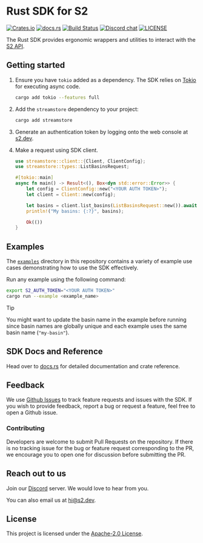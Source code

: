 # Rust SDK for S2

[![Crates.io][crates-badge]][crates-url]
[![docs.rs][docsrs-badge]][docsrs-url]
[![Build Status][actions-badge]][actions-url]
[![Discord chat][discord-badge]][discord-url]
[![LICENSE][license-badge]][license-url]

[crates-badge]: https://img.shields.io/crates/v/streamstore.svg
[crates-url]: https://crates.io/crates/streamstore
[docsrs-badge]: https://img.shields.io/docsrs/streamstore
[docsrs-url]: https://docs.rs/streamstore/latest/streamstore/
[actions-badge]: https://github.com/s2-streamstore/s2-sdk-rust/actions/workflows/ci.yml/badge.svg
[actions-url]: https://github.com/s2-streamstore/s2-sdk-rust/actions?query=branch%3Amain++
[discord-badge]: https://img.shields.io/discord/1209937852528599092?logo=discord
[discord-url]: https://discord.gg/vTCs7kMkAf
[license-badge]: https://img.shields.io/github/license/s2-streamstore/s2-sdk-rust
[license-url]: ./LICENSE

The Rust SDK provides ergonomic wrappers and utilities to interact with the
[S2 API](https://buf.build/streamstore/s2/docs/main:s2.v1alpha).

## Getting started

1. Ensure you have `tokio` added as a dependency. The SDK relies on
   [Tokio](https://crates.io/crates/tokio) for executing async code.
   ```bash
   cargo add tokio --features full
   ```

1. Add the `streamstore` dependency to your project:
   ```bash
   cargo add streamstore
   ```

1. Generate an authentication token by logging onto the web console at
   [s2.dev](https://s2.dev/dashboard).

1. Make a request using SDK client.
   ```rust
   use streamstore::client::{Client, ClientConfig};
   use streamstore::types::ListBasinsRequest;

   #[tokio::main]
   async fn main() -> Result<(), Box<dyn std::error::Error>> {
       let config = ClientConfig::new("<YOUR AUTH TOKEN>");
       let client = Client::new(config);

       let basins = client.list_basins(ListBasinsRequest::new()).await?;
       println!("My basins: {:?}", basins);

       Ok(())
   }
   ```

## Examples

The [`examples`](./examples) directory in this repository contains a variety of
example use cases demonstrating how to use the SDK effectively.

Run any example using the following command:

```bash
export S2_AUTH_TOKEN="<YOUR AUTH TOKEN>"
cargo run --example <example_name>
```

> [!TIP]
> You might want to update the basin name in the example before running since
> basin names are globally unique and each example uses the same basin name
> (`"my-basin"`).

## SDK Docs and Reference

Head over to [docs.rs](https://docs.rs/streamstore/latest/streamstore/) for
detailed documentation and crate reference.

## Feedback

We use [Github Issues](https://github.com/s2-streamstore/s2-sdk-rust/issues) to
track feature requests and issues with the SDK. If you wish to provide feedback,
report a bug or request a feature, feel free to open a Github issue.

### Contributing

Developers are welcome to submit Pull Requests on the repository. If there is
no tracking issue for the bug or feature request corresponding to the PR, we
encourage you to open one for discussion before submitting the PR.

## Reach out to us

Join our [Discord](https://discord.gg/vTCs7kMkAf) server. We would love to hear
from you.

You can also email us at [hi@s2.dev](mailto:hi@s2.dev).

## License

This project is licensed under the [Apache-2.0 License](./LICENSE).
